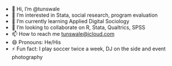 - 👋 Hi, I’m @tunswale
- 👀 I’m interested in Stata, social research, program evaluation
- 🌱 I’m currently learning Applied Digital Sociology
- 💞️ I’m looking to collaborate on R, Stata, Qualtrics, SPSS
- 📫 How to reach me tunswale@icloud.com
- 😄 Pronouns: He/His
- ⚡ Fun fact: I play soccer twice a week, DJ on the side and event photography

<!---
djskenki/djskenki is a ✨ special ✨ repository because its `README.md` (this file) appears on your GitHub profile.
You can click the Preview link to take a look at your changes.
--->
